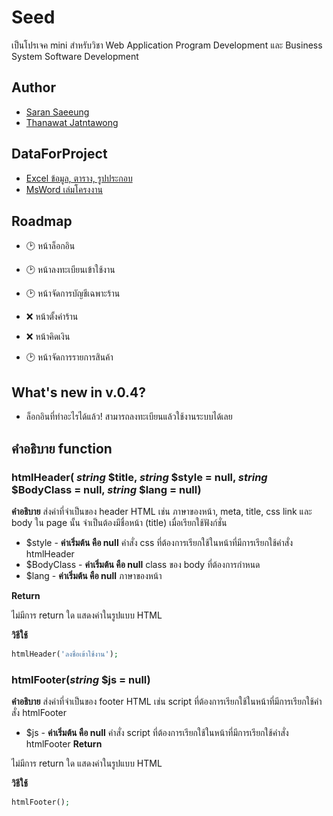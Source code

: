 # Seed

เป็นโปรเจค mini สำหรับวิชา Web Application Program Development และ Business System Software Development


## Author
+ [Saran Saeeung](https://github.com/Mickey4527)
+ [Thanawat Jatntawong](https://github.com/thanawat88)

## DataForProject
+ [Excel ข้อมูล, ตาราง, รูปประกอบ](https://mailrmuttac-my.sharepoint.com/:x:/g/personal/1164109051311_mail_rmutt_ac_th/EeM59Yh529RClZh2KcGH-RwBCQoQnuh4ZBjJDD42kF1ZqQ?e=K02Clp&nav=MTVfe0UzMzI3RjA5LUE5NTctNDY0RS05NEVCLUNFRjM4ODBFQjg0OH0)
+ [MsWord เล่มโครงงาน](https://mailrmuttac-my.sharepoint.com/:w:/g/personal/1164109050834_mail_rmutt_ac_th/EVoxOPICQLNOlR3Os3zXfJUB_4y-54cq6vF33k4R58UFgQ?e=Y0dhyo)

## Roadmap

+ 🕑 หน้าล็อกอิน
+ 🕑 หน้าลงทะเบียนเข้าใช้งาน

+ 🕑 หน้าจัดการบัญชีเฉพาะร้าน
+ ❌ หน้าตั้งค่าร้าน
+ ❌ หน้าคิดเงิน
+ 🕑 หน้าจัดการรายการสินค้า

## What's new in v.0.4?
+ ล็อกอินที่ทำอะไรได้แล้ว! สามารถลงทะเบียนแล้วใช้งานระบบได้เลย


## คำอธิบาย function

### htmlHeader( _string_ $title, _string_ $style = null, _string_ $BodyClass = null, _string_ $lang = null)

**คำอธิบาย** ส่งค่าที่จำเป็นของ header HTML เช่น ภาษาของหน้า, meta, title, css link และ body ใน page นั้น จำเป็นต้องมีชื่อหน้า (title) เมื่อเรียกใช้ฟังก์ชั่น
+ $style - **ค่าเริ่มต้น คือ null** คำสั่ง css ที่ต้องการเรียกใช้ในหน้าที่มีการเรียกใช้คำสั่ง htmlHeader
+ $BodyClass - **ค่าเริ่มต้น คือ null** class ของ body ที่ต้องการกำหนด
+ $lang - **ค่าเริ่มต้น คือ null** ภาษาของหน้า
  
**Return**

ไม่มีการ return ใด แสดงค่าในรูปแบบ HTML

**วิธีใช้**
```php
htmlHeader('ลงชื่อเข้าใช้งาน');
```

### htmlFooter(_string_ $js = null)
**คำอธิบาย** ส่งค่าที่จำเป็นของ footer HTML เช่น script ที่ต้องการเรียกใช้ในหน้าที่มีการเรียกใช้คำสั่ง htmlFooter
+ $js - **ค่าเริ่มต้น คือ null** คำสั่ง script ที่ต้องการเรียกใช้ในหน้าที่มีการเรียกใช้คำสั่ง htmlFooter
**Return**

ไม่มีการ return ใด แสดงค่าในรูปแบบ HTML

**วิธีใช้**
```php
htmlFooter();
```
